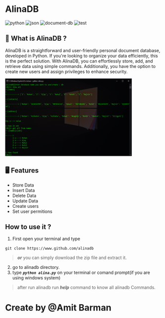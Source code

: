 # AlinaDB
![python](https://img.shields.io/badge/python-v3.9-blue) ![json](https://img.shields.io/badge/storing-json-green) ![document-db](http://img.shields.io/badge/document-db-green) ![test](https://img.shields.io/badge/test-pass-red)

## 🧐 What is AlinaDB ?
AlinaDB is a straightforward and user-friendly personal document database, developed in Python. If you're looking to organize your data efficiently, this is the perfect solution. With AlinaDB, you can effortlessly store, add, and retrieve data using simple commands. Additionally, you have the option to create new users and assign privileges to enhance security.
<p float="left">
	<img src="/screenshots/Screenshot.png" height="250" width="410" />
</p>

## 🖥 Features
* Store Data
* Insert Data
* Delete Data
* Update Data
* Create users
* Set user permitions

## How to use it ?
1) First open your terminal and type
```
git clone https://www.github.com/alinadb
```
> ***or***  you can simply download the zip file and extract it.

2) go to alinadb directory.
3) type ***`python alina.py`*** on your terminal or comand prompt(if you are using windows system)
> after run alinadb run ***help*** command to know all alinadb Commands.

# Create by @Amit Barman

